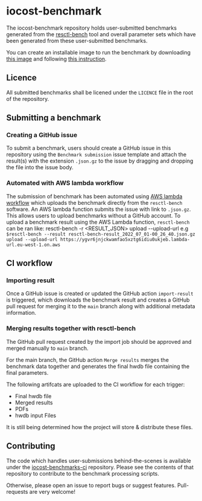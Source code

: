 # iocost-benchmark

The iocost-benchmark repository holds user-submitted benchmarks generated from
the [resctl-bench](https://github.com/facebookexperimental/resctl-demo) tool
and overall parameter sets which have been generated from these user-submitted
benchmarks.

You can create an installable image to run the benchmark by downloading
[this image](https://nightly.link/iocost-benchmark/resctl-demo-image-recipe/workflows/ci.yaml/main/resctl-demo-flasher-efiboot.zip)
and following [this instruction](https://github.com/iocost-benchmark/resctl-demo-image-recipe/blob/main/DEPLOY.md).

## Licence

All submitted benchmarks shall be licened under the `LICENCE` file in the root
of the repository.

## Submitting a benchmark

### Creating a GitHub issue

To submit a benchmark, users should create a GitHub issue in this repository using
the `Benchmark submission` issue template and attach the result(s) with the
extension `.json.gz` to the issue by dragging and dropping the file into the
issue body.

### Automated with AWS lambda workflow

The submission of benchmark has been automated using [AWS lambda workflow](https://github.com/facebookexperimental/resctl-demo/blob/main/resctl-bench/doc/lambda.md) which uploads the benchmark directly from the `resctl-bench` software. An AWS lambda function submits the issue with link to `.json.gz`. This allows users to upload benchmarks without a GitHub account.
To upload a benchmark result  using the AWS Lambda function, `resctl-bench` can be ran like:
resctl-bench -r <RESULT_JSON> upload --upload-url  <AWS lambda function URL>
e.g  
`$resctl-bench --result resctl-bench-result_2022_07_01-00_26_40.json.gz upload --upload-url https://ygvr6jnjckwamfao5xztg6idiu0ukjeb.lambda-url.eu-west-1.on.aws`


## CI workflow

### Importing result

Once a GitHub issue is created or updated the GitHub action `import-result` is triggered, which downloads the benchmark result and creates a GitHub pull request for merging it to the `main` branch along with additional metadata information.

### Merging results together with resctl-bench

The GitHub pull request created by the import job should be approved and merged manually to `main` branch.

For the main branch, the GitHub action `Merge results` merges the benchmark data together and generates the final hwdb file containing the final parameters.

The following artifcats are uploaded to the CI workflow for each trigger:
  - Final hwdb file
  - Merged results
  - PDFs
  - hwdb input Files

It is still being determined how the project will store & distribute these files.


## Contributing

The code which handles user-submissions behind-the-scenes is available under the
[iocost-benchmarks-ci](https://github.com/iocost-benchmark/iocost-benchmarks-ci/)
repository. Please see the contents of that repository to contribute to the
benchmark processing scripts.

Otherwise, please open an issue to report bugs or suggest features.
Pull-requests are very welcome!
